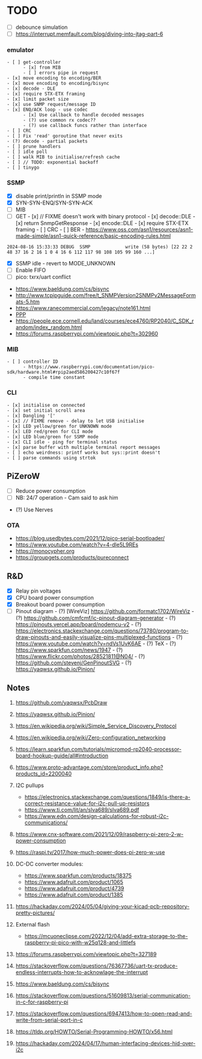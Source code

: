 # TODO

- [ ] debounce simulation
- [ ] https://interrupt.memfault.com/blog/diving-into-jtag-part-6

### emulator
    - [ ] get-controller
          - [x] from MIB
          - [ ] errors pipe in request
    - [x] move encoding to encoding/BER
    - [x] move encoding to encoding/bisync
    - [x] decode - DLE 
    - [x] require STX-ETX framing
    - [x] limit packet size
    - [x] use SNMP request/message ID
    - [x] ENQ/ACK loop - use codec
          - [x] Use callback to handle decoded messages
          - (?) use common rx codec??
          - (?) use callback funcs rather than interface
    - [ ] CRC
    - [ ] Fix 'read' goroutine that never exits
    - (?) decode - partial packets
    - [ ] prune handlers
    - [ ] idle poll
    - [ ] walk MIB to initialise/refresh cache
    - [ ] // TODO: exponential backoff
    - [ ] tinygo


### SSMP
   - [x] disable print/println in SSMP mode
   - [x] SYN-SYN-ENQ/SYN-SYN-ACK
   - [ ] MIB
   - [ ] GET
         - [x] // FIXME doesn't work with binary protocol
         - [x] decode::DLE 
         - [x] return SnmpGetResponse
         - [x] encode::DLE 
         - [x] require STX-ETX framing
         - [ ] CRC
         - [ ] BER
               - https://www.oss.com/asn1/resources/asn1-made-simple/asn1-quick-reference/basic-encoding-rules.html
```
2024-08-16 15:33:33 DEBUG  SSMP             write (58 bytes) [22 22 2 48 37 16 2 16 1 0 4 16 6 112 117 98 108 105 99 160 ...]
```
   - [x] SSMP idle - revert to MODE_UNKNOWN
   - [ ] Enable FIFO
   - [ ] pico: txrx/uart conflict
   - https://www.baeldung.com/cs/bisync
   - http://www.tcpipguide.com/free/t_SNMPVersion2SNMPv2MessageFormats-5.htm
   - https://www.ranecommercial.com/legacy/note161.html
   - [PPP](https://datatracker.ietf.org/doc/html/rfc1661)
   - https://people.ece.cornell.edu/land/courses/ece4760/RP2040/C_SDK_random/index_random.html
   - https://forums.raspberrypi.com/viewtopic.php?t=302960

### MIB
    - [ ] controller ID
          - https://www.raspberrypi.com/documentation/pico-sdk/hardware.html#rpip2aed586200427c10f67f
          - compile time constant

### CLI
    - [x] initialise on connected
    - [x] set initial scroll area
    - [x] Dangling '['
    - [x] // FIXME remove - delay to let USB initialise
    - [x] LED yellow/green for UNKNOWN mode
    - [x] LED red/green for CLI mode
    - [x] LED blue/green for SSMP mode
    - [x] CLI idle - ping for terminal status
    - [x] parse buffer with multiple terminal report messages
    - [ ] echo weirdness: printf works but sys::print doesn't
    - [ ] parse commands using strtok

## PiZeroW
   - [ ] Reduce power consumption
   - [ ] NB: 24/7 operation - Cam said to ask him
   - (?) Use Nerves

### OTA
   - https://blog.usedbytes.com/2021/12/pico-serial-bootloader/
   - https://www.youtube.com/watch?v=4-dle5L9REs
   - https://monocypher.org
   - https://groupgets.com/products/pureconnect

## R&D
- [x] Relay pin voltages
- [x] CPU board power consumption
- [x] Breakout board power consumption
- [ ] Pinout diagram
      - (?) [WireViz] https://github.com/formatc1702/WireViz
      - (?) https://github.com/cmfcmf/ic-pinout-diagram-generator
      - (?) https://pinouts.vercel.app/board/nodemcu-v2
      - (?) https://electronics.stackexchange.com/questions/73780/program-to-draw-pinouts-and-easily-visualize-pins-multiplexed-functions
      - (?) https://www.youtube.com/watch?v=ndVs1UvK6AE
      - (?) TeX
      - (?) https://www.sparkfun.com/news/1947
      - (?) https://www.flickr.com/photos/28521811@N04/
      - (?) https://github.com/stevenj/GenPinoutSVG
      - (?) https://yaqwsx.github.io/Pinion/

## Notes

1. https://github.com/yaqwsx/PcbDraw
2. https://yaqwsx.github.io/Pinion/
3. https://en.wikipedia.org/wiki/Simple_Service_Discovery_Protocol
4. https://en.wikipedia.org/wiki/Zero-configuration_networking
5. https://learn.sparkfun.com/tutorials/micromod-rp2040-processor-board-hookup-guide/all#introduction
6. https://www.proto-advantage.com/store/product_info.php?products_id=2200040
7. I2C pullups
      - https://electronics.stackexchange.com/questions/1849/is-there-a-correct-resistance-value-for-i2c-pull-up-resistors
      - https://www.ti.com/lit/an/slva689/slva689.pdf
      - https://www.edn.com/design-calculations-for-robust-i2c-communications/

8. https://www.cnx-software.com/2021/12/09/raspberry-pi-zero-2-w-power-consumption
9. https://raspi.tv/2017/how-much-power-does-pi-zero-w-use
10. DC-DC converter modules:
    - https://www.sparkfun.com/products/18375
    - https://www.adafruit.com/product/1065
    - https://www.adafruit.com/product/4739
    - https://www.adafruit.com/product/1385
11. https://hackaday.com/2024/05/04/giving-your-kicad-pcb-repository-pretty-pictures/
12. External flash
    - https://mcuoneclipse.com/2022/12/04/add-extra-storage-to-the-raspberry-pi-pico-with-w25q128-and-littlefs
13. https://forums.raspberrypi.com/viewtopic.php?t=327189
14. https://stackoverflow.com/questions/76367736/uart-tx-produce-endless-interrupts-how-to-acknowlage-the-interrupt
15. https://www.baeldung.com/cs/bisync
16. https://stackoverflow.com/questions/51609813/serial-communication-in-c-for-raspberry-pi
17. https://stackoverflow.com/questions/6947413/how-to-open-read-and-write-from-serial-port-in-c
18. https://tldp.org/HOWTO/Serial-Programming-HOWTO/x56.html
19. https://hackaday.com/2024/04/17/human-interfacing-devices-hid-over-i2c


